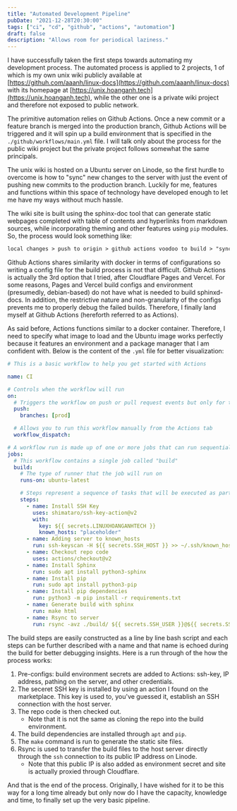```yaml
---
title: "Automated Development Pipeline"
pubDate: "2021-12-28T20:30:00"
tags: ["ci", "cd", "github", "actions", "automation"]
draft: false
description: "Allows room for periodical laziness."
---
```


I have successfully taken the first steps towards automating my development process. The automated process is applied to 2 projects, 1 of which is my own unix wiki publicly available at [https://githuh.com/aaanh/linux-docs](https://githuh.com/aaanh/linux-docs) with its homepage at [https://unix.hoanganh.tech](https://unix.hoanganh.tech), while the other one is a private wiki project and therefore not exposed to public network.

The primitive automation relies on Github Actions. Once a new commit or a feature branch is merged into the production branch, Github Actions will be triggered and it will spin up a build environment that is specified in the `./github/workflows/main.yml` file. I will talk only about the process for the public wiki project but the private project follows somewhat the same principals.

The unix wiki is hosted on a Ubuntu server on Linode, so the first hurdle to overcome is how to "sync" new changes to the server with just the event of pushing new commits to the production branch. Luckily for me, features and functions within this space of technology have developed enough to let me have my ways without much hassle.

The wiki site is built using the sphinx-doc tool that can generate static webpages completed with table of contents and hyperlinks from markdown sources, while incorporating theming and other features using `pip` modules. So, the process would look something like:

```txt
local changes > push to origin > github actions voodoo to build > "sync" build results to /var/www/... on the Ubuntu server.
```

Github Actions shares similarity with docker in terms of configurations so writing a config file for the build process is not that difficult. Github Actions is actually the 3rd option that I tried, after Cloudflare Pages and Vercel. For some reasons, Pages and Vercel build configs and environment (presumedly, debian-based) do not have what is needed to build sphinxd-docs. In addition, the restrictive nature and non-granularity of the configs prevents me to properly debug the failed builds. Therefore, I finally land myself at Github Actions (hereforth referred to as Actions).

As said before, Actions functions similar to a docker container. Therefore, I need to specify what image to load and the Ubuntu image works perfectly because it features an environment and a package manager that I am confident with. Below is the content of the `.yml` file for better visualization:

```yml
# This is a basic workflow to help you get started with Actions

name: CI

# Controls when the workflow will run
on:
  # Triggers the workflow on push or pull request events but only for the master branch
  push:
    branches: [prod]

  # Allows you to run this workflow manually from the Actions tab
  workflow_dispatch:

# A workflow run is made up of one or more jobs that can run sequentially or in parallel
jobs:
  # This workflow contains a single job called "build"
  build:
    # The type of runner that the job will run on
    runs-on: ubuntu-latest

    # Steps represent a sequence of tasks that will be executed as part of the job
    steps:
      - name: Install SSH Key
        uses: shimataro/ssh-key-action@v2
        with:
          key: ${{ secrets.LINUXHOANGANHTECH }}
          known_hosts: "placeholder"
      - name: Adding server to known_hosts
        run: ssh-keyscan -H ${{ secrets.SSH_HOST }} >> ~/.ssh/known_hosts
      - name: Checkout repo code
        uses: actions/checkout@v2
      - name: Install Sphinx
        run: sudo apt install python3-sphinx
      - name: Install pip
        run: sudo apt install python3-pip
      - name: Install pip dependencies
        run: python3 -m pip install -r requirements.txt
      - name: Generate build with sphinx
        run: make html
      - name: Rsync to server
        run: rsync -avz ./build/ ${{ secrets.SSH_USER }}@${{ secrets.SSH_HOST }}:/var/www/html/build/
```

The build steps are easily constructed as a line by line bash script and each steps can be further described with a name and that name is echoed during the build for better debugging insights. Here is a run through of the how the process works:

1. Pre-configs: build environment secrets are added to Actions: ssh-key, IP address, pathing on the server, and other credentials.
2. The seceret SSH key is installed by using an action I found on the marketplace. This key is used to, you've guessed it, establish an SSH connection with the host server.
3. The repo code is then checked out.
   - Note that it is not the same as cloning the repo into the build environment.
4. The build dependencies are installed through `apt` and `pip`.
5. The `make` command is run to generate the static site files.
6. Rsync is used to transfer the build files to the host server directly through the `ssh` connection to its public IP address on Linode.
   - Note that this public IP is also added as environment secret and site is actually proxied through Cloudflare.

And that is the end of the process. Originally, I have wished for it to be this way for a long time already but only now do I have the capacity, knowledge and time, to finally set up the very basic pipeline.
